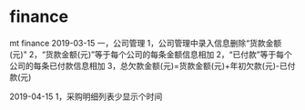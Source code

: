 # finance
mt finance
2019-03-15
一，公司管理
1，公司管理中录入信息删除“货款金额(元)”
2，“货款金额(元)”等于每个公司的每条金额信息相加
2，“已付款”等于每个公司的每条已付款信息相加
3，总欠款金额(元)=货款金额(元)+年初欠款(元)-已付款(元)

2019-04-15 
1，采购明细列表少显示个时间

